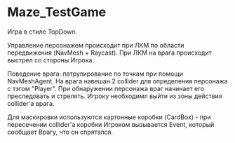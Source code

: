 # Maze_TestGame

Игра в стиле TopDown.  

Управление персонажем происходит при ЛКМ по области передвижения (NavMesh + Raycast). При ЛКМ на врага происходит выстрел со стороны Игрока.  

Поведение врага: патрулирование по точкам при помощи NavMeshAgent. На врага навешан 2 collider для определения персонажа с тэгом "Player". При обнаружении персонажа враг начинает его преследовать и стрелять. 
Игроку необходимл выйти из зоны действия collider'а врага.  

Для маскировки используются картонные коробки (CardBox) - при пересечении collider'a коробки Игроком вызывается Event, который сообщает Врагу, что он спрятался.
